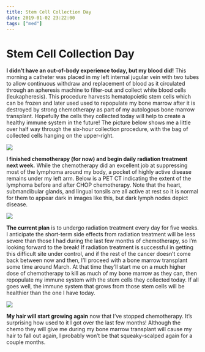 ```yaml
---
title: Stem Cell Collection Day
date: 2019-01-02 23:22:00
tags: ["med"]
---
```


# Stem Cell Collection Day

**I didn’t have an out-of-body experience today, but my blood did!** This morning a catheter was placed in my left internal jugular vein with two tubes to allow continuous withdraw and replacement of blood as it circulated through an apheresis machine to filter-out and collect white blood cells (leukapheresis). This procedure harvests hematopoietic stem cells which can be frozen and later used used to repopulate my bone marrow after it is destroyed by strong chemotherapy as part of my autologous bone marrow transplant. Hopefully the cells they collected today will help to create a healthy immune system in the future! The picture below shows me a little over half way through the six-hour collection procedure, with the bag of collected cells hanging on the upper-right.

<div class="text-center img-border">

[![](bone-marrow-transplant-stem-cell-collection-apheresis_thumb.jpg)](bone-marrow-transplant-stem-cell-collection-apheresis.jpg)

</div>

**I finished chemotherapy (for now) and begin daily radiation treatment next week.** While the chemotherapy did an excellent job at suppressing most of the lymphoma around my body, a pocket of highly active disease remains under my left arm. Below is a PET CT indicating the extent of the lymphoma before and after CHOP chemotherapy. Note that the heart, submandibular glands, and lingual tonsils are all active at rest so it is normal for them to appear dark in images like this, but dark lymph nodes depict disease. 

<div class="text-center img-border">

[![](chemotherapy-lymphoma-enhanced-words_thumb.jpg)](chemotherapy-lymphoma-enhanced-words.png)

</div>

**The current plan** is to undergo radiation treatment every day for five weeks. I anticipate the short-term side effects from radiation treatment will be less severe than those I had during the last few months of chemotherapy, so I’m looking forward to the break! If radiation treatment is successful in getting this difficult site under control, and if the rest of the cancer doesn’t come back between now and then, I’ll proceed with a bone marrow transplant some time around March. At that time they’ll start me on a much higher dose of chemotherapy to kill as much of my bone marrow as they can, then repopulate my immune system with the stem cells they collected today. If all goes well, the immune system that grows from those stem cells will be healthier than the one I have today.

<div class="text-center img-border">

[![](scott-harden-and-kane-barr_thumb.jpg)](scott-harden-and-kane-barr.jpg)

</div>

**My hair will start growing again** now that I’ve stopped chemotherapy. It’s surprising how used to it I got over the last few months! Although the chemo they will give me during my bone marrow transplant will cause my hair to fall out again, I probably won’t be that squeaky-scalped again for a couple months.